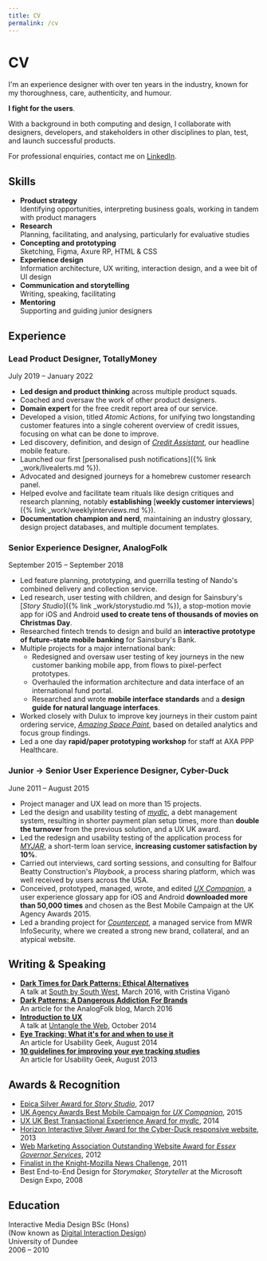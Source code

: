 ```yaml
---
title: CV
permalink: /cv
---
```


# CV

I'm an experience designer with over ten years in the industry, known for my thoroughness, care, authenticity, and humour.

**I fight for the users**.

With a background in both computing and design, I collaborate with designers, developers, and stakeholders in other disciplines to plan, test, and launch successful products.

For professional enquiries, contact me on [LinkedIn](http://www.linkedin.com/in/neildawson).

## Skills

- **Product strategy**  
Identifying opportunities, interpreting business goals, working in tandem with product managers
- **Research**  
Planning, facilitating, and analysing, particularly for evaluative studies
- **Concepting and prototyping**  
Sketching, Figma, Axure RP, HTML & CSS
- **Experience design**  
Information architecture, UX writing, interaction design, and a wee bit of UI design
- **Communication and storytelling**  
Writing, speaking, facilitating
- **Mentoring**  
Supporting and guiding junior designers

## Experience

### Lead Product Designer, TotallyMoney
July 2019 – January 2022

- **Led design and product thinking** across multiple product squads.
- Coached and oversaw the work of other product designers.
- **Domain expert** for the free credit report area of our service.
- Developed a vision, titled *Atomic Actions*, for unifying two longstanding customer features into a single coherent overview of credit issues, focusing on what can be done to improve.
- Led discovery, definition, and design of [*Credit Assistant*](https://www.totallymoney.com/blog/credit-assistant/), our headline mobile feature.
- Launched our first [personalised push notifications]({% link _work/livealerts.md %}).
- Advocated and designed journeys for a homebrew customer research panel.
- Helped evolve and facilitate team rituals like design critiques and research planning, notably **establishing** [**weekly customer interviews**]({% link _work/weeklyinterviews.md %}).
- **Documentation champion and nerd**, maintaining an industry glossary, design project databases, and multiple document templates.

### Senior Experience Designer, AnalogFolk
September 2015 – September 2018

- Led feature planning, prototyping, and guerrilla testing of Nando's combined delivery and collection service.
- Led research, user testing with children, and design for Sainsbury's [*Story Studio*]({% link _work/storystudio.md %}), a stop-motion movie app for iOS and Android **used to create tens of thousands of movies on Christmas Day**.
- Researched fintech trends to design and build an **interactive prototype of future-state mobile banking** for Sainsbury's Bank.
- Multiple projects for a major international bank:
    - Redesigned and oversaw user testing of key journeys in the new customer banking mobile app, from flows to pixel-perfect prototypes.
	- Overhauled the information architecture and data interface of an international fund portal.
	- Researched and wrote **mobile interface standards** and a **design guide for natural language interfaces**.
- Worked closely with Dulux to improve key journeys in their custom paint ordering service, [*Amazing Space Paint*](https://web.archive.org/web/20200920052116/https://www.analogfolk.com/work/amazing-space-paint), based on detailed analytics and focus group findings.
- Led a one day **rapid/paper prototyping workshop** for staff at AXA PPP Healthcare.

### Junior &#8594; Senior User Experience Designer, Cyber-Duck
June 2011 – August 2015

- Project manager and UX lead on more than 15 projects.
- Led the design and usability testing of [*mydlc*](https://web.archive.org/web/20150718071422/http://www.mydlc.co.uk/), a debt management system, resulting in shorter payment plan setup times, more than **double the turnover** from the previous solution, and a UX UK award.
- Led the redesign and usability testing of the application process for [*MYJAR*](https://myjar.com/), a short-term loan service, **increasing customer satisfaction by 10%**.
- Carried out interviews, card sorting sessions, and consulting for Balfour Beatty Construction's *Playbook*, a process sharing platform, which was well received by users across the USA.
- Conceived, prototyped, managed, wrote, and edited [*UX Companion*](http://uxcompanion.com/), a user experience glossary app for iOS and Android **downloaded more than 50,000 times** and chosen as the Best Mobile Campaign at the UK Agency Awards 2015.
- Led a branding project for [*Countercept*](https://www.countercept.com/), a managed service from MWR InfoSecurity, where we created a strong new brand, collateral, and an atypical website.

## Writing & Speaking

- [**Dark Times for Dark Patterns: Ethical Alternatives**](http://www.slideshare.net/criviga/dark-times-for-dark-patterns-59440001)  
A talk at [South by South West](http://schedule.sxsw.com/2016/events/event_PP49272), March 2016, with Cristina Viganò
- [**Dark Patterns: A Dangerous Addiction For Brands**](http://analogfolk.com/blog/dark-patterns)  
An article for the AnalogFolk blog, March 2016
- [**Introduction to UX**](http://www.slideshare.net/neildawson/introduction-to-user-experience-40640966)  
A talk at [Untangle the Web](https://web.archive.org/web/20141024040213/https://www.meetup.com/Untangling-the-Web-London/events/211176532), October 2014
- [**Eye Tracking: What it's for and when to use it**](http://www.usabilitygeek.com/what-is-eye-tracking-when-to-use-it)  
An article for Usability Geek, August 2014
- [**10 guidelines for improving your eye tracking studies**](http://www.usabilitygeek.com/10-eye-tracking-guidelines)  
An article for Usability Geek, August 2013

## Awards & Recognition

- [Epica Silver Award for *Story Studio*](http://winners.epica-awards.com/2017/winner/68-01579-DIG/analogfolk/story-studio), 2017
- [UK Agency Awards Best Mobile Campaign for *UX Companion*](https://web.archive.org/web/20170222053834/www.ukagencyawards.com/2015-winners), 2015
- [UX UK Best Transactional Experience Award for *mydlc*](http://www.uxukawards.com/past-awards/2014-winners/), 2014
- [Horizon Interactive Silver Award for the Cyber-Duck responsive website](https://horizoninteractiveawards.com/2013/winners/winners_list_c), 2013
- [Web Marketing Association Outstanding Website Award for *Essex Governor Services*](http://www.webaward.org/winner.asp?eid=18337), 2012
- [Finalist in the Knight-Mozilla News Challenge](https://web.archive.org/web/20160102132321/https://dansinker.com/post/9588118250/knightmozilla-heads-to-berlin), 2011
- Best End-to-End Design for *Storymaker, Storyteller* at the Microsoft Design Expo, 2008

## Education

Interactive Media Design BSc (Hons)  
(Now known as [Digital Interaction Design](https://www.dundee.ac.uk/study/ug/digital-interaction-design/))  
University of Dundee  
2006 – 2010  